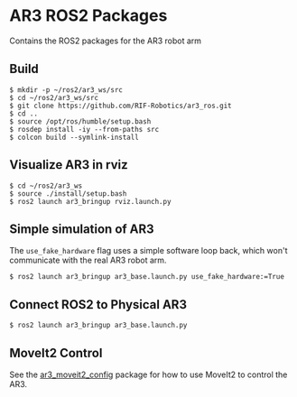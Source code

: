 # AR3 ROS2 Packages

Contains the ROS2 packages for the AR3 robot arm

## Build

    $ mkdir -p ~/ros2/ar3_ws/src
    $ cd ~/ros2/ar3_ws/src
    $ git clone https://github.com/RIF-Robotics/ar3_ros.git
    $ cd ..
    $ source /opt/ros/humble/setup.bash
    $ rosdep install -iy --from-paths src
    $ colcon build --symlink-install

## Visualize AR3 in rviz

    $ cd ~/ros2/ar3_ws
    $ source ./install/setup.bash
    $ ros2 launch ar3_bringup rviz.launch.py

## Simple simulation of AR3

The `use_fake_hardware` flag uses a simple software loop back, which won't
communicate with the real AR3 robot arm.

    $ ros2 launch ar3_bringup ar3_base.launch.py use_fake_hardware:=True

## Connect ROS2 to Physical AR3

    $ ros2 launch ar3_bringup ar3_base.launch.py

## MoveIt2 Control

See the
[ar3_moveit2_config](https://github.com/RIF-Robotics/ar3_moveit2_config)
package for how to use MoveIt2 to control the AR3.
